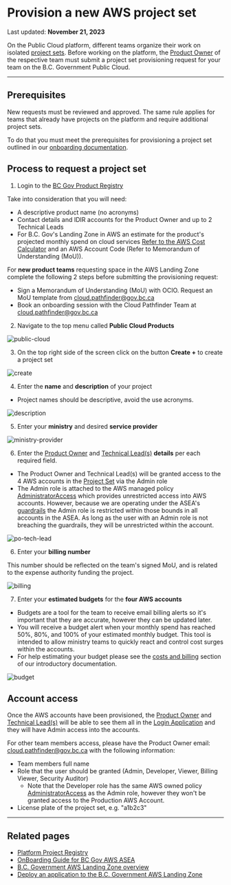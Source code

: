 # Provision a new AWS project set
Last updated: **November 21, 2023**

On the Public Cloud platform, different teams organize their work on isolated [project sets](design-build-and-deploy-an-application/deploy-an-app-to-the-aws-landing-zone.md#aws-accounts-in-your-project-set). Before working on the platform, the [Product Owner](get-started/bc-govs-aws-landing-zone-overview.md#key-features-of-the-product-registry-service) of the respective team must submit a project set provisioning request for your team on the B.C. Government Public Cloud.

---

## Prerequisites

New requests must be reviewed and approved. The same rule applies for teams that already have projects on the platform and require additional project sets. 

To do that you must meet the prerequisites for provisioning a project set outlined in our [onboarding documentation](https://digital.gov.bc.ca/cloud/services/public/onboard/).

## Process to request a project set

1. Login to the [BC Gov Product Registry](https://registry.developer.gov.bc.ca/login)

  Take into consideration that you will need: 

  - A descriptive product name (no acronyms)
  - Contact details and IDIR accounts for the Product Owner and up to 2 Technical Leads
  - For B.C. Gov's Landing Zone in AWS an estimate for the product's projected monthly spend on cloud services [Refer to the AWS Cost Calculator](https://calculator.aws/#/) and an AWS Account Code (Refer to Memorandum of Understanding (MoU)).

  For **new product teams** requesting space in the AWS Landing Zone complete the following 2 steps before submitting the provisioning request:

  - Sign a Memorandum of Understanding (MoU) with OCIO. Request an MoU template from cloud.pathfinder@gov.bc.ca
  - Book an onboarding session with the Cloud Pathfinder Team at cloud.pathfinder@gov.bc.ca


2. Navigate to the top menu called **Public Cloud Products**

  ![public-cloud](images/provision-a-project-set/public-cloud.png)

3. On the top right side of the screen click on the button **Create +** to create a project set

  ![create](images/provision-a-project-set/create.png)

4. Enter the **name** and **description** of your project

  - Project names should be descriptive, avoid the use acronyms.

  ![description](images/provision-a-project-set/description.png)

   

5. Enter your **ministry** and desired **service provider**

  ![ministry-provider](images/provision-a-project-set/ministry-provider.png)

6. Enter the [Product Owner](get-started/bc-govs-aws-landing-zone-overview.md#key-features-of-the-product-registry-service) and [Technical Lead(s)](get-started/bc-govs-aws-landing-zone-overview.md#key-features-of-the-product-registry-service) **details** per each required field.

    <!-- TODO: move some of this to a separate "RBAC", or "Login Application" document and link to it here -->

  - The Product Owner and Technical Lead(s) will be granted access to the 4 AWS accounts in the [Project Set](design-build-and-deploy-an-application/deploy-an-app-to-the-aws-landing-zone.md#aws-accounts-in-your-project-set) via the Admin role 
  - The Admin role is attached to the AWS managed policy [AdministratorAccess](https://docs.aws.amazon.com/aws-managed-policy/latest/reference/AdministratorAccess.html) which provides unrestricted access into AWS accounts. However, because we are operating under the ASEA's [guardrails](get-started/bc-govs-aws-landing-zone-overview.md#security-guardrails) the Admin role is restricted within those bounds in all accounts in the ASEA. As long as the user with an Admin role is not breaching the guardrails, they will be unrestricted within the account.

  ![po-tech-lead](images/provision-a-project-set/po-tech-leads.png)

    
6. Enter your **billing number**

  This number should be reflected on the team's signed MoU, and is related to the expense authority funding the project.

  ![billing](images/provision-a-project-set/billing.png)

 

7. Enter your **estimated budgets** for the **four AWS accounts**
  - Budgets are a tool for the team to receive email billing alerts so it's important that they are accurate, however they can be updated later. 
  - You will receive a budget alert when your monthly spend has reached 50%, 80%, and 100% of your estimated monthly budget. This tool is intended to allow ministry teams to quickly react and control cost surges within the accounts. 
  - For help estimating your budget please see the [costs and billing](https://digital.gov.bc.ca/cloud/services/public/intro/#costs) section of our introductory documentation.

  ![budget](images/provision-a-project-set/budget.png)



## Account access
<!-- TODO: move some of this to a separate "RBAC", or "Login Application" document and link to it here -->
Once the AWS accounts have been provisioned, the [Product Owner](get-started/bc-govs-aws-landing-zone-overview.md#key-features-of-the-product-registry-service) and [Technical Lead(s)](get-started/bc-govs-aws-landing-zone-overview.md#key-features-of-the-product-registry-service) will be able to see them all in the [Login Application](https://login.nimbus.cloud.gov.bc.ca/) and they will have Admin access into the accounts.

For other team members access, please have the Product Owner email: cloud.pathfinder@gov.bc.ca with the following information:

- Team members full name
- Role that the user should be granted (Admin, Developer, Viewer, Billing Viewer, Security Auditor)
  - Note that the Developer role has the same AWS owned policy [AdministratorAccess](https://docs.aws.amazon.com/aws-managed-policy/latest/reference/AdministratorAccess.html) as the Admin role, however they won't be granted access to the Production AWS Account.
- License plate of the project set, e.g. "a1b2c3"

---

## Related pages
- [Platform Project Registry](https://registry.developer.gov.bc.ca/login)
- [OnBoarding Guide for BC Gov AWS ASEA](https://digital.gov.bc.ca/cloud/services/public/onboard/)
- [B.C. Government AWS Landing Zone overview](get-started/bc-govs-aws-landing-zone-overview.md)
- [Deploy an application to the  B.C. Government AWS Landing Zone](design-build-and-deploy-an-application/deploy-an-app-to-the-aws-landing-zone.md)